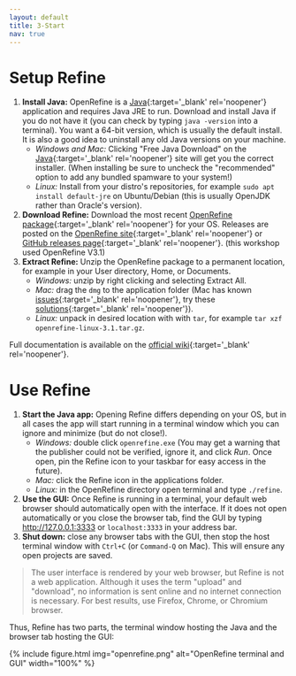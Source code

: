 ```yaml
---
layout: default
title: 3-Start
nav: true
---
```


# Setup Refine
    
1. **Install Java:** OpenRefine is a [Java](http://java.com/en/){:target='_blank' rel='noopener'} application and requires Java JRE to run. Download and install Java if you do not have it (you can check by typing `java -version` into a terminal). You want a 64-bit version, which is usually the default install. It is also a good idea to uninstall any old Java versions on your machine.
    - *Windows and Mac:* Clicking "Free Java Download" on the [Java](http://java.com/){:target='_blank' rel='noopener'} site will get you the correct installer. (When installing be sure to uncheck the "recommended" option to add any bundled spamware to your system!)
    - *Linux:* Install from your distro's repositories, for example `sudo apt install default-jre` on Ubuntu/Debian (this is usually OpenJDK rather than Oracle's version).
2. **Download Refine:** Download the most recent [OpenRefine package](http://openrefine.org/download.html){:target='_blank' rel='noopener'} for your OS. Releases are posted on the [OpenRefine site](http://openrefine.org/download.html){:target='_blank' rel='noopener'} or [GitHub releases page](https://github.com/OpenRefine/OpenRefine/releases/){:target='_blank' rel='noopener'}. (this workshop used OpenRefine V3.1) 
3. **Extract Refine:** Unzip the OpenRefine package to a permanent location, for example in your User directory, Home, or Documents. 
    - *Windows:* unzip by right clicking and selecting Extract All. 
    - *Mac:* drag the `dmg` to the application folder (Mac has known [issues](https://github.com/OpenRefine/OpenRefine/wiki/Installation-Instructions#mac-osx){:target='_blank' rel='noopener'}, try these [solutions](https://evanwill.github.io/_drafts/notes/open-refine-osx.html){:target='_blank' rel='noopener'}). 
    - *Linux:* unpack in desired location with with `tar`, for example `tar xzf openrefine-linux-3.1.tar.gz`. 

Full documentation is available on the [official wiki](https://github.com/OpenRefine/OpenRefine/wiki/){:target='_blank' rel='noopener'}.

# Use Refine

1. **Start the Java app:** Opening Refine differs depending on your OS, but in all cases the app will start running in a terminal window which you can ignore and minimize (but do not close!).
    - *Windows:* double click `openrefine.exe` (You may get a warning that the publisher could not be verified, ignore it, and click *Run*. Once open, pin the Refine icon to your taskbar for easy access in the future). 
    - *Mac:* click the Refine icon in the applications folder. 
    - *Linux:* in the OpenRefine directory open terminal and type `./refine`.
2. **Use the GUI:** Once Refine is running in a terminal, your default web browser should automatically open with the interface. If it does not open automatically or you close the browser tab, find the GUI by typing <http://127.0.0.1:3333> or `localhost:3333` in your address bar. 
3. **Shut down:** close any browser tabs with the GUI, then stop the host terminal window with `Ctrl+C` (or `Command-Q` on Mac). This will ensure any open projects are saved.

> The user interface is rendered by your web browser, but Refine is not a web application. 
> Although it uses the term "upload" and "download", no information is sent online and no internet connection is necessary.
> For best results, use Firefox, Chrome, or Chromium browser.

Thus, Refine has two parts, the terminal window hosting the Java and the browser tab hosting the GUI:

{% include figure.html img="openrefine.png" alt="OpenRefine terminal and GUI" width="100%" %}

